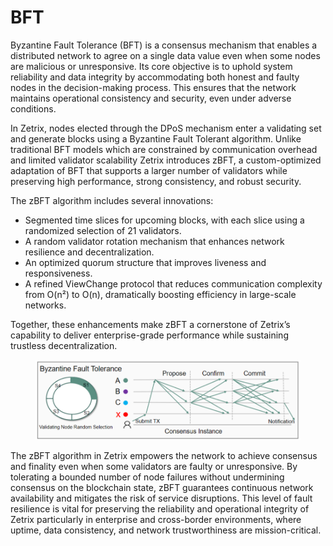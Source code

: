 # BFT

Byzantine Fault Tolerance (BFT) is a consensus mechanism that enables a distributed network to agree on a single data value even when some nodes are malicious or unresponsive. Its core objective is to uphold system reliability and data integrity by accommodating both honest and faulty nodes in the decision-making process. This ensures that the network maintains operational consistency and security, even under adverse conditions.

In Zetrix, nodes elected through the DPoS mechanism enter a validating set and generate blocks using a Byzantine Fault Tolerant algorithm. Unlike traditional BFT models which are constrained by communication overhead and limited validator scalability Zetrix introduces zBFT, a custom-optimized adaptation of BFT that supports a larger number of validators while preserving high performance, strong consistency, and robust security.

The zBFT algorithm includes several innovations:

* Segmented time slices for upcoming blocks, with each slice using a randomized selection of 21 validators.
* A random validator rotation mechanism that enhances network resilience and decentralization.
* An optimized quorum structure that improves liveness and responsiveness.
* A refined ViewChange protocol that reduces communication complexity from O(n²) to O(n), dramatically boosting efficiency in large-scale networks.

Together, these enhancements make zBFT a cornerstone of Zetrix’s capability to deliver enterprise-grade performance while sustaining trustless decentralization.

<figure><img src="../../.gitbook/assets/image (23).png" alt=""><figcaption></figcaption></figure>

The zBFT algorithm in Zetrix empowers the network to achieve consensus and finality even when some validators are faulty or unresponsive. By tolerating a bounded number of node failures without undermining consensus on the blockchain state, zBFT guarantees continuous network availability and mitigates the risk of service disruptions. This level of fault resilience is vital for preserving the reliability and operational integrity of Zetrix particularly in enterprise and cross-border environments, where uptime, data consistency, and network trustworthiness are mission-critical.
